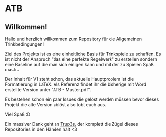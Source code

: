 # ATB



## Willkommen!

Hallo und herzlich willkommen zum Repository für die Allgemeinen Trinkbedingungen!

Ziel des Projekts ist es eine einheitliche Basis für Trinkspiele zu schaffen.
Es ist nicht der Anspruch "das eine perfekte Regelwerk" zu erstellen sondern eine Baseline auf die man sich einigen kann und mit der zu Spielen Spaß macht.

Der Inhalt für V1 steht schon, das aktuelle Hauptproblem ist die Formatierung in LaTeX.
Als Referenz findet ihr die bisherige mit Word erstellte Version unter "ATB - Muster.pdf".

Es bestehen schon ein paar Issues die gelöst werden müssen bevor dieses Projekt die alte Version ablöst also tobt euch aus.

Viel Spaß :D

Ein massiver Dank geht an [Trup3s](https://github.com/Trup3s), der komplett die Zügel dieses Repositories in den Händen hält <3